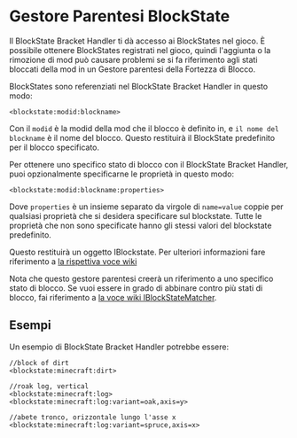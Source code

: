 # Gestore Parentesi BlockState

Il BlockState Bracket Handler ti dà accesso ai BlockStates nel gioco. È possibile ottenere BlockStates registrati nel gioco, quindi l'aggiunta o la rimozione di mod può causare problemi se si fa riferimento agli stati bloccati della mod in un Gestore parentesi della Fortezza di Blocco.

BlockStates sono referenziati nel BlockState Bracket Handler in questo modo:

```zenscript
<blockstate:modid:blockname>
```

Con il `modid` è la modid della mod che il blocco è definito in, e `il nome del blockname` è il nome del blocco. Questo restituirà il BlockState predefinito per il blocco specificato.

Per ottenere uno specifico stato di blocco con il BlockState Bracket Handler, puoi opzionalmente specificarne le proprietà in questo modo:

```zenscript
<blockstate:modid:blockname:properties>
```

Dove `properties` è un insieme separato da virgole di `name=value` coppie per qualsiasi proprietà che si desidera specificare sul blockstate. Tutte le proprietà che non sono specificate hanno gli stessi valori del blockstate predefinito.

Questo restituirà un oggetto IBlockstate. Per ulteriori informazioni fare riferimento a [la rispettiva voce wiki](/Vanilla/Blocks/IBlockState/)

Nota che questo gestore parentesi creerà un riferimento a uno specifico stato di blocco. Se vuoi essere in grado di abbinare contro più stati di blocco, fai riferimento a [la voce wiki IBlockStateMatcher](/Vanilla/Blocks/IBlockStateMatcher).

## Esempi

Un esempio di BlockState Bracket Handler potrebbe essere:

```zenscript
//block of dirt
<blockstate:minecraft:dirt>

//roak log, vertical
<blockstate:minecraft:log>
<blockstate:minecraft:log:variant=oak,axis=y>

//abete tronco, orizzontale lungo l'asse x
<blockstate:minecraft:log:variant=spruce,axis=x>
```
